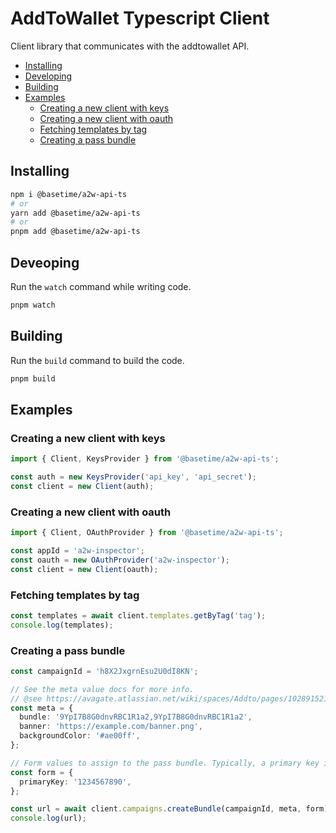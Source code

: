 # AddToWallet Typescript Client

Client library that communicates with the addtowallet API.

- [Installing](#installing)
- [Developing](#developing)
- [Building](#building)
- [Examples](#examples)
  - [Creating a new client with keys](#creating-a-new-client-with-keys)
  - [Creating a new client with oauth](#creating-a-new-client-with-oauth)
  - [Fetching templates by tag](#fetching-templates-by-tag)
  - [Creating a pass bundle](#creating-a-pass-bundle)

## Installing

```bash
npm i @basetime/a2w-api-ts
# or
yarn add @basetime/a2w-api-ts
# or
pnpm add @basetime/a2w-api-ts
```

## Deveoping

Run the `watch` command while writing code.

```bash
pnpm watch
```

## Building

Run the `build` command to build the code.

```bash
pnpm build
```

## Examples

### Creating a new client with keys

```ts
import { Client, KeysProvider } from '@basetime/a2w-api-ts';

const auth = new KeysProvider('api_key', 'api_secret');
const client = new Client(auth);
```

### Creating a new client with oauth

```ts
import { Client, OAuthProvider } from '@basetime/a2w-api-ts';

const appId = 'a2w-inspector';
const oauth = new OAuthProvider('a2w-inspector');
const client = new Client(oauth);
```

### Fetching templates by tag

```ts
const templates = await client.templates.getByTag('tag');
console.log(templates);
```

### Creating a pass bundle

```ts
const campaignId = 'h8X2JxgrnEsu2U0dI8KN';

// See the meta value docs for more info.
// @see https://avagate.atlassian.net/wiki/spaces/Addto/pages/102891521/Campaigns#Meta-values
const meta = {
  bundle: '9YpI7B8G0dnvRBC1R1a2,9YpI7B8G0dnvRBC1R1a2',
  banner: 'https://example.com/banner.png',
  backgroundColor: '#ae00ff',
};

// Form values to assign to the pass bundle. Typically, a primary key is set.
const form = {
  primaryKey: '1234567890',
};

const url = await client.campaigns.createBundle(campaignId, meta, form);
console.log(url);
```
